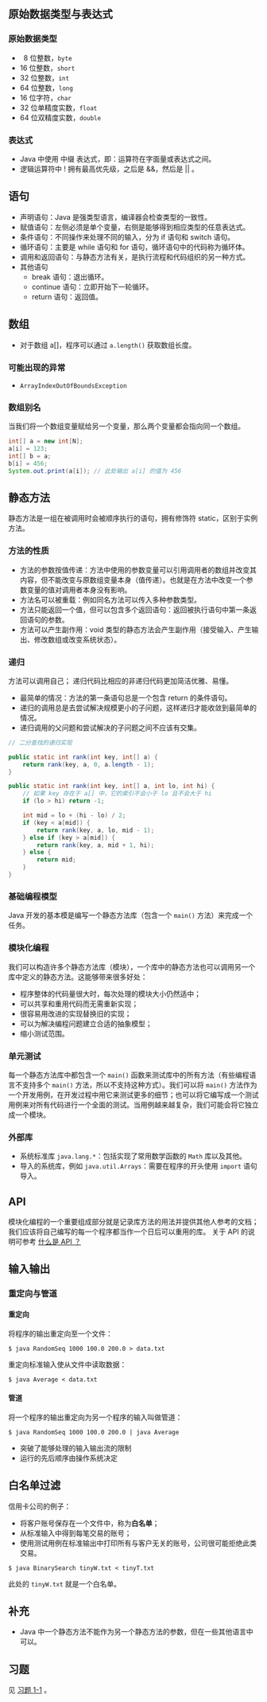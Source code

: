## 原始数据类型与表达式

### 原始数据类型
- &ensp;8 位整数，`byte `
- 16 位整数，`short`
- 32 位整数，`int`
- 64 位整数，`long`
- 16 位字符，`char`
- 32 位单精度实数，`float`
- 64 位双精度实数，`double`

### 表达式
- Java 中使用 中缀 表达式，即：运算符在字面量或表达式之间。
- 逻辑运算符中 ! 拥有最高优先级，之后是 &&，然后是 \|\| 。

## 语句

- 声明语句：Java 是强类型语言，编译器会检查类型的一致性。
- 赋值语句：左侧必须是单个变量，右侧是能够得到相应类型的任意表达式。
- 条件语句：不同操作来处理不同的输入，分为 if 语句和 switch 语句。
- 循环语句：主要是 while 语句和 for 语句，循环语句中的代码称为循环体。
- 调用和返回语句：与静态方法有关，是执行流程和代码组织的另一种方式。
- 其他语句
    - break 语句：退出循环。
    - continue 语句：立即开始下一轮循环。
    - return 语句：返回值。

## 数组

- 对于数组 a[]，程序可以通过 `a.length()` 获取数组长度。

### 可能出现的异常

- `ArrayIndexOutOfBoundsException`

### 数组别名

当我们将一个数组变量赋给另一个变量，那么两个变量都会指向同一个数组。

```java
int[] a = new int[N];
a[i] = 123;
int[] b = a;
b[i] = 456;
System.out.print(a[i]); // 此处输出 a[i] 的值为 456
```

## 静态方法

静态方法是一组在被调用时会被顺序执行的语句，拥有修饰符 static，区别于实例方法。

### 方法的性质

- 方法的参数按值传递：方法中使用的参数变量可以引用调用者的数组并改变其内容，但不能改变与原数组变量本身（值传递）。也就是在方法中改变一个参数变量的值对调用者本身没有影响。
- 方法名可以被重载：例如同名方法可以传入多种参数类型。
- 方法只能返回一个值，但可以包含多个返回语句：返回被执行语句中第一条返回语句的参数。
- 方法可以产生副作用：void 类型的静态方法会产生副作用（接受输入、产生输出、修改数组或改变系统状态）。

<div id="rank"></div>

### 递归

方法可以调用自己；
递归代码比相应的非递归代码更加简洁优雅、易懂。

- 最简单的情况：方法的第一条语句总是一个包含 return 的条件语句。
- 递归的调用总是去尝试解决规模更小的子问题，这样递归才能收敛到最简单的情况。
- 递归调用的父问题和尝试解决的子问题之间不应该有交集。

```java
// 二分查找的递归实现

public static int rank(int key, int[] a) {
    return rank(key, a, 0, a.length - 1);
}

public static int rank(int key, int[] a, int lo, int hi) {
    // 如果 key 存在于 a[] 中，它的索引不会小于 lo 且不会大于 hi
    if (lo > hi) return -1;

    int mid = lo + (hi - lo) / 2;
    if (key < a[mid]) {
        return rank(key, a, lo, mid - 1);
    } else if (key > a[mid]) {
        return rank(key, a, mid + 1, hi);
    } else {
        return mid;
    }
}
```

### 基础编程模型

Java 开发的基本模是编写一个静态方法库（包含一个 `main()` 方法）来完成一个任务。

### 模块化编程

我们可以构造许多个静态方法库（模块），一个库中的静态方法也可以调用另一个库中定义的静态方法。这能够带来很多好处：

- 程序整体的代码量很大时，每次处理的模块大小仍然适中；
- 可以共享和重用代码而无需重新实现；
- 很容易用改进的实现替换旧的实现；
- 可以为解决编程问题建立合适的抽象模型；
- 缩小测试范围。

### 单元测试

每一个静态方法库中都包含一个 `main()` 函数来测试库中的所有方法（有些编程语言不支持多个 `main()` 方法，所以不支持这种方式）。我们可以将 `main()` 方法作为一个开发用例，在开发过程中用它来测试更多的细节；也可以将它编写成一个测试用例来对所有代码进行一个全面的测试。当用例越来越复杂，我们可能会将它独立成一个模块。

### 外部库

- 系统标准库 `java.lang.*`：包括实现了常用数学函数的 `Math` 库以及其他。
- 导入的系统库，例如 `java.util.Arrays`：需要在程序的开头使用 `import` 语句导入。

## API

模块化编程的一个重要组成部分就是记录库方法的用法并提供其他人参考的文档；
我们应该将自己编写的每一个程序都当作一个日后可以重用的库。
关于 API 的说明可参考 [什么是 API ？](https://www.redhat.com/zh/topics/api/what-are-application-programming-interfaces)

## 输入输出

### 重定向与管道

#### 重定向

将程序的输出重定向至一个文件：

```shell
$ java RandomSeq 1000 100.0 200.0 > data.txt
```

重定向标准输入使从文件中读取数据：

```shell
$ java Average < data.txt
```

#### 管道

将一个程序的输出重定向为另一个程序的输入叫做管道：

```shell
$ java RandomSeq 1000 100.0 200.0 | java Average
```

- 突破了能够处理的输入输出流的限制
- 运行的先后顺序由操作系统决定

## 白名单过滤

信用卡公司的例子：

- 将客户账号保存在一个文件中，称为**白名单**；
- 从标准输入中得到每笔交易的账号；
- 使用测试用例在标准输出中打印所有与客户无关的账号，公司很可能拒绝此类交易。

```shell
$ java BinarySearch tinyW.txt < tinyT.txt
```

此处的 `tinyW.txt` 就是一个白名单。

## 补充

- Java 中一个静态方法不能作为另一个静态方法的参数，但在一些其他语言中可以。

## 习题

见 [习题 1-1]() 。
